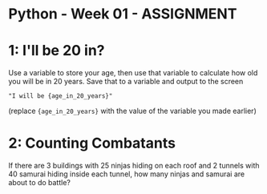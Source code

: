 # Python - Week 01 - ASSIGNMENT

# 1: I'll be 20 in?

Use a variable to store your age, then use that variable to calculate how old
you will be in 20 years. Save that to a variable and output to the screen

`"I will be {age_in_20_years}"`

(replace `{age_in_20_years}` with the value of the variable you made earlier)

# 2: Counting Combatants

If there are 3 buildings with 25 ninjas hiding on each roof and
2 tunnels with 40 samurai hiding inside each tunnel, how many ninjas and samurai are about to do battle?
